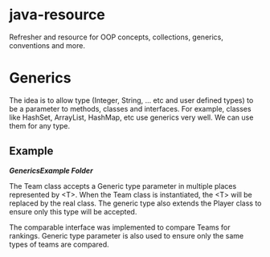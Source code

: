 # java-resource
Refresher and resource for OOP concepts, collections, generics, conventions and more.

# Generics
 The idea is to allow type (Integer, String, … etc and user defined types) 
 to be a parameter to methods, classes and interfaces. For example,
 classes like HashSet, ArrayList, HashMap, etc use generics very well. 
 We can use them for any type.

## Example 
***GenericsExample Folder***

The Team class accepts a Generic type parameter in multiple places 
represented by \<T>. When the Team class is instantiated, the \<T> will be 
replaced by the real class. The generic type also extends the Player class
to ensure only this type will be accepted.

The comparable interface was implemented to compare Teams for rankings. Generic 
type parameter is also used to ensure only the same types of teams are 
compared.
